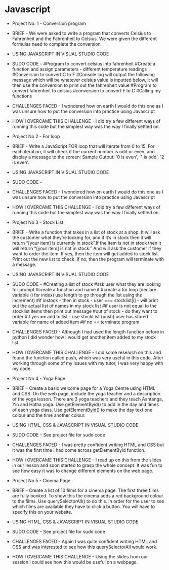 # Javascript
- Project No. 1 - Conversion program
- BRIEF - We were asked to write a program that converts Celsius to Fahrenheit and the Fahrenheit to Celsius. We were given the different formulas need to complete the conversion
- USING JAVASCRIPT IN VISUAL STUDIO CODE
- SUDO CODE - #Program to convert celsius into fahrenheit
              #Create a function and assign parameters - different temperature readings
              #Conversion to convert C to F
              #Console log will output the following message which will be whatever celsius value is inputted below, it will then use the conversion to print out the fahrenheit value
              #Program to convert fahrenheit to celsius 
              #conversion to convert F to C
              #Calling my functions
- CHALLENGES FACED - I wondered how on earth I would do this one as I was unsure how to put the conversion into practice using Javascript
- HOW I OVERCAME THIS CHALLENGE - I did try a few different ways of running this code but the simplest way was the way I finally settled on. 


- Project No 2 - For loop
- BRIEF - Write a JavaScript FOR loop that will iterate from 0 to 15. For each iteration, it will check if the current number is odd or even, and display a message to the screen: Sample Output: '0 is even', '1 is odd', '2 is even'.
- USING JAVASCRIPT IN VISUAL STUDIO CODE
- SUDO CODE - 
- CHALLENGES FACED - I wondered how on earth I would do this one as I was unsure how to put the conversion into practice using Javascript
- HOW I OVERCAME THIS CHALLENGE - I did try a few different ways of running this code but the simplest way was the way I finally settled on. 

- Project No 3 - Stock List
- BRIEF - Write a function that takes in a list of stock at a shop. It will ask the customer what they’re looking for, and if it’s in stock then it will return “[your item] is currently in stock”.If the item is not in stock then it will return “[your item] is not in stock.” And will ask the customer if they want to order the item. If yes, then the item will get added to stock list. Print out the new list to check. If no, then the program will terminate with a message.
- USING JAVASCRIPT IN VISUAL STUDIO CODE
- SUDO CODE - #Creating a list of stock
              #ask user what they are looking for prompt
              #create a function and name it
              #create a for loop (declare variable (i for index) use length to go through the list using the increment)
              #if instock - then in stock - user === stocklist[i] - will print out the actual list of names in my stock list
              #if user is not equal to the stocklist items then print out message
              #out of stock - do they want to order
              #if yes == add to list - use stockList (push) user has stored variable for name of added item
              #if no == terminate program
- CHALLENGES FACED - Although I had used the length function before in python I did wonder how I would get another item added to my stock list.
- HOW I OVERCAME THIS CHALLENGE - I did some research on this and found the function called push, which was very useful in this code. After working through some of my issues with my tutor, I was very happy with my code.

- Project No 4 - Yoga Page
- BRIEF - Create a basic welcome page for a Yoga Centre using HTML and CSS. On the web page, include the yoga teacher and a description of the yoga lesson. There are 3 yoga teachers and they teach Ashtanga, Yin and Hatha yoga. Use getElementByid() to add in the day and times of each yoga class. Use getElementByid() to make the day text one colour and the time another colour.
- USING HTML, CSS & JAVASCRIPT IN VISUAL STUDIO CODE
- SUDO CODE - See project file for sudo code
- CHALLENGES FACED - I was pretty confident writing HTML and CSS but it was the first time I had come across getElementByid function. 
- HOW I OVERCAME THIS CHALLENGE - I read up on this from the slides in our lesson and soon started to grasp the whole concept. It was fun to see how easy it was to change different elements on the web page.

- Project No 5 - Cinema Page
- BRIEF - Create a list of 10 films for a cinema page. The first three films are fully booked. To show this the cinema adds a red background colour to the films. Use querySelectorAll() to do this. In order for the user to see which films are available they have to click a button. You will have to specify this on your website.
- USING HTML, CSS & JAVASCRIPT IN VISUAL STUDIO CODE
- SUDO CODE - See project file for sudo code
- CHALLENGES FACED - Again I was quite confident writing HTML and CSS and was interested to see how this querySelectorAll would work. 
- HOW I OVERCAME THIS CHALLENGE - Using the slides from our session I could see how this would be useful on a webpage.
